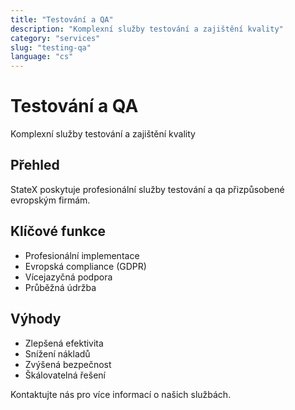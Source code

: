 ```yaml
---
title: "Testování a QA"
description: "Komplexní služby testování a zajištění kvality"
category: "services"
slug: "testing-qa"
language: "cs"
---
```


# Testování a QA

Komplexní služby testování a zajištění kvality

## Přehled

StateX poskytuje profesionální služby testování a qa přizpůsobené evropským firmám.

## Klíčové funkce

- Profesionální implementace
- Evropská compliance (GDPR)
- Vícejazyčná podpora
- Průběžná údržba

## Výhody

- Zlepšená efektivita
- Snížení nákladů
- Zvýšená bezpečnost
- Škálovatelná řešení

Kontaktujte nás pro více informací o našich službách.